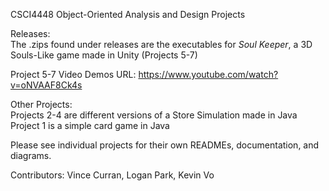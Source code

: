 CSCI4448 Object-Oriented Analysis and Design Projects

Releases:  
The .zips found under releases are the executables for _Soul Keeper_, a 3D Souls-Like game made in Unity (Projects 5-7)

Project 5-7 Video Demos URL: https://www.youtube.com/watch?v=oNVAAF8Ck4s

Other Projects:  
Projects 2-4 are different versions of a Store Simulation made in Java  
Project 1 is a simple card game in Java

Please see individual projects for their own READMEs, documentation, and diagrams.

Contributors: Vince Curran, Logan Park, Kevin Vo
